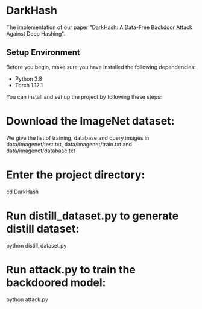 # DarkHash
The implementation of our paper "DarkHash: A Data-Free Backdoor Attack Against Deep Hashing".

## Setup Environment

Before you begin, make sure you have installed the following dependencies:

- Python 3.8
- Torch 1.12.1

You can install and set up the project by following these steps:

# Download the ImageNet dataset:

We give the list of training, database and query images in data/imagenet/test.txt, data/imagenet/train.txt and data/imagenet/database.txt

# Enter the project directory:

cd DarkHash

# Run distill_dataset.py to generate distill dataset:

python distill_dataset.py

# Run attack.py to train the backdoored model:

python attack.py 
